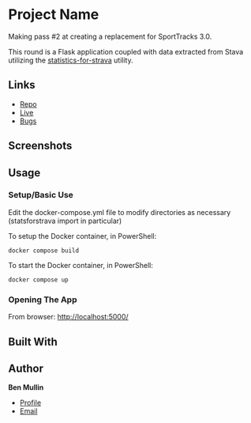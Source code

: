 # Project Name

Making pass #2 at creating a replacement for SportTracks 3.0.

This round is a Flask application coupled with data extracted
from Stava utilizing the [statistics-for-strava](https://github.com/robiningelbrecht/statistics-for-strava)
utility.

## Links

- [Repo](https://github.com/btmullin/supertl2)
- [Live](...)
- [Bugs](https://github.com/btmullin/supertl2/issues)

## Screenshots

## Usage

### Setup/Basic Use

Edit the docker-compose.yml file to modify directories as necessary (statsforstrava import in particular)

To setup the Docker container, in PowerShell:
```
docker compose build
```

To start the Docker container, in PowerShell:
```
docker compose up
```

### Opening The App

From browser:
[http://localhost:5000/](http://localhost:5000/)

## Built With

## Author

**Ben Mullin**

- [Profile](https://github.com/btmullin)
- [Email](mailto:benjamin.t.mullin@gmail.com)